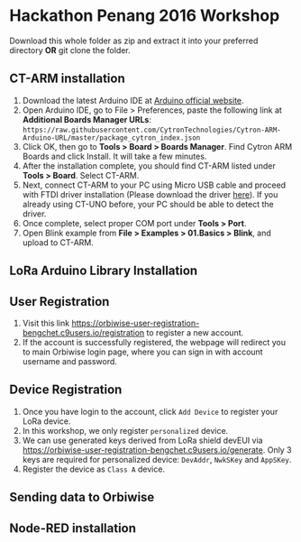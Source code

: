 # Hackathon Penang 2016 Workshop
Download this whole folder as zip and extract it into your preferred directory **OR** git clone the folder.

## CT-ARM installation
1. Download the latest Arduino IDE at [Arduino official website](https://www.arduino.cc/en/Main/Software).
2. Open Arduino IDE, go to File > Preferences, paste the following link at **Additional Boards Manager URLs**: `https://raw.githubusercontent.com/CytronTechnologies/Cytron-ARM-Arduino-URL/master/package_cytron_index.json`
3. Click OK, then go to **Tools > Board > Boards Manager**. Find Cytron ARM Boards and click Install. It will take a few minutes.
4. After the installation complete, you should find CT-ARM listed under **Tools > Board**. Select CT-ARM.
5. Next, connect CT-ARM to your PC using Micro USB cable and proceed with FTDI driver installation (Please download the driver [here](http://www.ftdichip.com/Drivers/VCP.htm)). If you already using CT-UNO before, your PC should be able to detect the driver.
6. Once complete, select proper COM port under **Tools > Port**.
7. Open Blink example from **File > Examples > 01.Basics > Blink**, and upload to CT-ARM.

## LoRa Arduino Library Installation


## User Registration
1. Visit this link https://orbiwise-user-registration-bengchet.c9users.io/registration to register a new account.
2. If the account is successfully registered, the webpage will redirect you to main Orbiwise login page, where you can sign in with account username and password.

## Device Registration
1. Once you have login to the account, click `Add Device` to register your LoRa device.
2. In this workshop, we only register `personalized` device.
3. We can use generated keys derived from LoRa shield devEUI via https://orbiwise-user-registration-bengchet.c9users.io/generate. Only 3 keys are required for personalized device: `DevAddr`, `NwkSKey` and `AppSKey`.
4. Register the device as `Class A` device.

## Sending data to Orbiwise

## Node-RED installation
